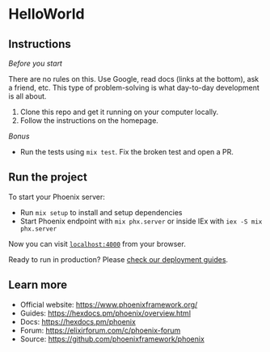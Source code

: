 # HelloWorld

## Instructions

*Before you start*

There are no rules on this. Use Google, read docs (links at the bottom), ask a friend, etc. This type of problem-solving is what day-to-day development is all about.

1. Clone this repo and get it running on your computer locally.
1. Follow the instructions on the homepage.

*Bonus*

* Run the tests using `mix test`. Fix the broken test and open a PR.

## Run the project

To start your Phoenix server:

  * Run `mix setup` to install and setup dependencies
  * Start Phoenix endpoint with `mix phx.server` or inside IEx with `iex -S mix phx.server`

Now you can visit [`localhost:4000`](http://localhost:4000) from your browser.

Ready to run in production? Please [check our deployment guides](https://hexdocs.pm/phoenix/deployment.html).

## Learn more

  * Official website: https://www.phoenixframework.org/
  * Guides: https://hexdocs.pm/phoenix/overview.html
  * Docs: https://hexdocs.pm/phoenix
  * Forum: https://elixirforum.com/c/phoenix-forum
  * Source: https://github.com/phoenixframework/phoenix
